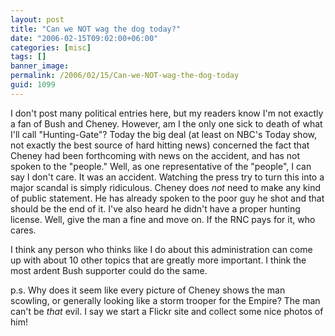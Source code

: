```yaml
---
layout: post
title: "Can we NOT wag the dog today?"
date: "2006-02-15T09:02:00+06:00"
categories: [misc]
tags: []
banner_image: 
permalink: /2006/02/15/Can-we-NOT-wag-the-dog-today
guid: 1099
---
```


I don't post many political entries here, but my readers know I'm not exactly a fan of Bush and Cheney. However, am I the only one sick to death of what I'll call "Hunting-Gate"? Today the big deal (at least on NBC's Today show, not exactly the best source of hard hitting news) concerned the fact that Cheney had been forthcoming with news on the accident, and has not spoken to the "people." Well, as one representative of the "people", I can say I don't care. It was an accident. Watching the press try to turn this into a major scandal is simply ridiculous. Cheney does <i>not</i> need to make any kind of public statement. He has already spoken to the poor guy he shot and that should be the end of it. I've also heard he didn't have a proper hunting license. Well, give the man a fine and move on. If the RNC pays for it, who cares.

I think any person who thinks like I do about this administration can come up with about 10 other topics that are greatly more important. I think the most ardent Bush supporter could do the same. 

p.s. Why does it seem like every picture of Cheney shows the man scowling, or generally looking like a storm trooper for the Empire? The man can't be <i>that</i> evil. I say we start a Flickr site and collect some nice photos of him!